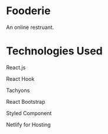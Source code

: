 # Fooderie
 An online restruant.

# Technologies Used
React.js

React Hook

Tachyons

React Bootstrap

Styled Component

Netlify for Hosting


